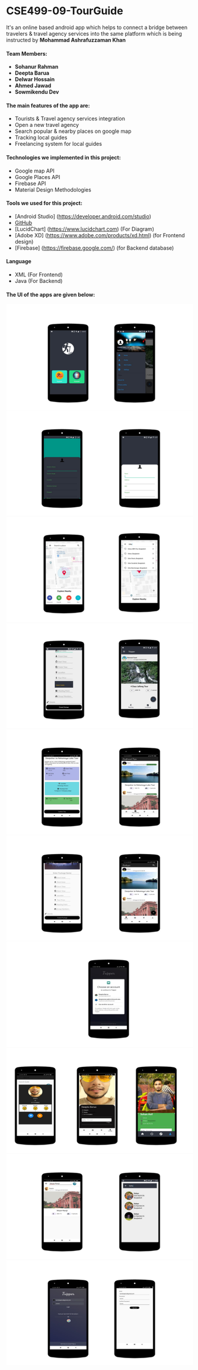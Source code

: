 # CSE499-09-TourGuide

It's an online based android app which helps to connect a bridge between travelers & travel agency services into the same platform which is being instructed by **Mohammad Ashrafuzzaman Khan**
#### Team Members:
- **Sohanur Rahman**
- **Deepta Barua**
- **Delwar Hossain**
- **Ahmed Jawad**
- **Sowmikendu Dev**
#### The main features of the app are:
* Tourists & Travel agency services integration
* Open a new travel agency
* Search popular & nearby places on google map
* Tracking local guides
* Freelancing system for local guides
#### Technologies we implemented in this project:
* Google map API
* Google Places API
* Firebase API
* Material Design Methodologies
#### Tools we used for this project:
* [Android Studio] (https://developer.android.com/studio)
* [GitHub](http://github.com)
* [LucidChart] (https://www.lucidchart.com) (For Diagram)
* [Adobe XD] (https://www.adobe.com/products/xd.html) (for Frontend design)
* [Firebase] (https://firebase.google.com/) (for Backend database)
#### Language
* XML (For Frontend)
* Java (For Backend)

#### The UI of the apps are given below:
![Front page](https://github.com/Sohanur-Rahman642/CSE499-09-Tripper-Android-/blob/master/Images/channel%20ui%201.jpg)
![Page 2](https://github.com/Sohanur-Rahman642/CSE499-09-Tripper-Android-/blob/master/Images/channel%20ui%202.jpg)
![Google map Implementation](https://github.com/Sohanur-Rahman642/CSE499-09-Tripper-Android-/blob/master/Images/google%20map.jpg)
![Page 3](https://github.com/Sohanur-Rahman642/CSE499-09-Tripper-Android-/blob/master/Images/channel%20ui%203.jpg)
![Confirm trip](https://github.com/Sohanur-Rahman642/CSE499-09-Tripper-Android-/blob/master/Images/confrim%20trip.jpg)
![Create Package](https://github.com/Sohanur-Rahman642/CSE499-09-Tripper-Android-/blob/master/Images/creating%20package.jpg)
![Google log in](https://github.com/Sohanur-Rahman642/CSE499-09-Tripper-Android-/blob/master/Images/google%20log%20in.jpg)
![Guide profile image](https://github.com/Sohanur-Rahman642/CSE499-09-Tripper-Android-/blob/master/Images/guide%20image.jpg)
![Searching Package](https://github.com/Sohanur-Rahman642/CSE499-09-Tripper-Android-/blob/master/Images/searching%20packages.jpg)
![Login page](https://github.com/Sohanur-Rahman642/CSE499-09-Tripper-Android-/blob/master/Images/user%20login.jpg)
